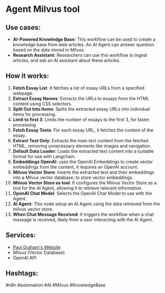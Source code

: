 # Agent Milvus tool

## Use cases:

*   **AI-Powered Knowledge Base:** This workflow can be used to create a knowledge base from web articles. An AI Agent can answer question based on the data stored in Milvus.
*   **Research Assistant:** Researchers can use this workflow to ingest articles, and ask an AI assistant about these articles.

## How it works:

1.  **Fetch Essay List**: It fetches a list of essay URLs from a specified webpage.
2.  **Extract Essay Names**: Extracts the URLs to essays from the HTML content using CSS selectors.
3.  **Split Out Into Items**: Splits the extracted essay URLs into individual items for processing.
4.  **Limit to first 3**: Limits the number of essays to the first 3, for faster processing
5.  **Fetch Essay Texts**: For each essay URL, it fetches the content of the essay.
6.  **Extract Text Only**: Extracts the main text content from the fetched HTML, removing unnecessary elements like images and navigation.
7. **Default Data Loader**: Loads the extracted text content into a suitable format for use with Langchain.
8. **Embeddings OpenAI**: uses the OpenAI Embeddings to create vector embeddings from the content, it requires an OpenAI account.
9.  **Milvus Vector Store**: Inserts the extracted text and their embeddings into a Milvus vector database, to store vector embeddings.
10. **Milvus Vector Store as tool**: It configures the Milvus Vector Store as a tool for the AI Agent, allowing it to retrieve relevant information.
11. **OpenAI Chat Model**: Selects the OpenAI Chat Model to use with the Agent.
12. **AI Agent**: This node setup an AI Agent using the data retrieved from the milvus vector store.
13. **When Chat Message Received**: It triggers the workflow when a chat message is received, likely from a user interacting with the AI Agent.

## Services:

*   [Paul Graham's Website](http://www.paulgraham.com/articles.html)
*   Milvus (Vector Database)
*   OpenAI API

## Hashtags:

#n8n #automation #AI #Milvus #KnowledgeBase
